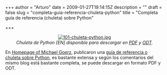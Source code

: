 +++
author = "Arturo"
date = 2009-01-27T19:14:15Z
description = ""
draft = false
slug = "completa-guia-referencia-chuleta-python"
title = "Completa guía de referencia (chuleta) sobre Python"

+++

<p align="center"><a href="http://users.physik.fu-berlin.de/%7Egoerz/blog/2008/05/python-refcard/"><img src="http://geeksan.com/wp-content/uploads/import/101-chuleta-python.jpg" alt="101-chuleta-python.jpg" /></a><br /><cite>Chuleta de Python [EN] disponible para descargar en <a href="http://users.physik.fu-berlin.de/%7Egoerz/blog/wp-content/uploads/2008/09/python_refcard.pdf">PDF</a> y <a href="http://users.physik.fu-berlin.de/%7Egoerz/blog/wp-content/uploads/2008/09/python_refcard.odt">ODT</a>.</cite></p>

<p>En <a href="http://users.physik.fu-berlin.de/%7Egoerz/blog/">Homepage of Michael Goerz</a>, publicaron una <a href="http://users.physik.fu-berlin.de/%7Egoerz/blog/2008/05/python-refcard/">guía de referencia o chuleta sobre Python</a>, es bastante extensa y según los comentarios del mismo blog está bastante completa, se puede descargar en formato PDF y ODT.</p>